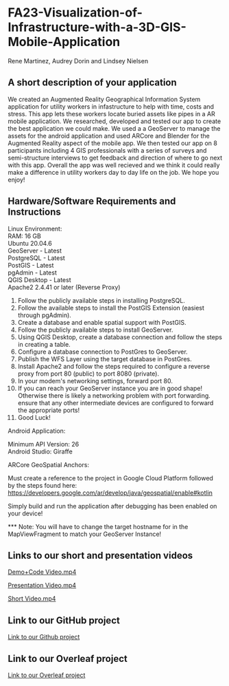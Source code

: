 # FA23-Visualization-of-Infrastructure-with-a-3D-GIS-Mobile-Application
Rene Martinez, Audrey Dorin and Lindsey Nielsen

## A short description of your application
We created an Augmented Reality Geographical Information System application for utility workers in infastructure to help with time, costs and stress. This app lets these workers locate buried assets like pipes in a AR mobile application. We researched, developed and tested our app to create the best application we could make. We used a a GeoServer to manage the assets for the android application and used ARCore and Blender for the Augmented Reality aspect of the mobile app. We then tested our app on 8 participants including 4 GIS professionals with a series of surveys and semi-structure interviews to get feedback and direction of where to go next with this app. Overall the app was well recieved and we think it could really make a difference in utility workers day to day life on the job. We hope you enjoy!

## Hardware/Software Requirements and Instructions

Linux Environment:  
RAM: 16 GB  
Ubuntu 20.04.6  
GeoServer - Latest  
PostgreSQL - Latest  
PostGIS - Latest  
pgAdmin - Latest  
QGIS Desktop - Latest  
Apache2 2.4.41 or later (Reverse Proxy)  

1. Follow the publicly available steps in installing PostgreSQL.  
2. Follow the available steps to install the PostGIS Extension (easiest through pgAdmin).  
3. Create a database and enable spatial support with PostGIS.  
4. Follow the publicly available steps to install GeoServer.  
5. Using QGIS Desktop, create a database connection and follow the steps in creating a table.  
6. Configure a database connection to PostGres to GeoServer.  
7. Publish the WFS Layer using the target database in PostGres.  
8. Install Apache2 and follow the steps required to configure a reverse proxy from port 80 (public) to port 8080 (private).  
9. In your modem's networking settings, forward port 80.  
10. If you can reach your GeoServer instance you are in good shape! Otherwise there is likely a networking problem with port forwarding.  
ensure that any other intermediate devices are configured to forward the appropriate ports!  
11. Good Luck!

Android Application:  

Minimum API Version: 26  
Android Studio: Giraffe   

ARCore GeoSpatial Anchors:  

Must create a reference to the project in Google Cloud Platform followed  
by the steps found here: https://developers.google.com/ar/develop/java/geospatial/enable#kotlin  

Simply build and run the application after debugging has been enabled on your device!  

*** Note: You will have to change the target hostname for in the MapViewFragment to match your GeoServer Instance!  

## Links to our short and presentation videos
[Demo+Code Video.mp4]()

[Presentation Video.mp4](https://youtu.be/fIRqFf2k25I)

[Short Video.mp4](https://youtu.be/SeqPhlnhU8w)

## Link to our GitHub project
[Link to our Github project](https://github.com/csu-hci-projects/FA23-Visualization-of-Infrastructure-with-a-3D-GIS-Mobile-Application)

## Link to our Overleaf project
[Link to our Overleaf project](https://www.overleaf.com/read/mpvgkjbrqcfx#a887c1 )

